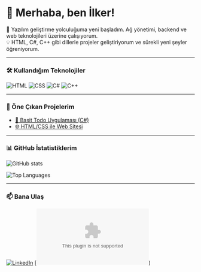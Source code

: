 # 👋 Merhaba, ben İlker!

🚀 Yazılım geliştirme yolculuğuma yeni başladım. Ağ yönetimi, backend ve web teknolojileri üzerine çalışıyorum.  
💡 HTML, C#, C++ gibi dillerle projeler geliştiriyorum ve sürekli yeni şeyler öğreniyorum.  

---

### 🛠️ Kullandığım Teknolojiler
![HTML](https://img.shields.io/badge/-HTML5-orange?logo=html5&logoColor=white)
![CSS](https://img.shields.io/badge/-CSS3-blue?logo=css3&logoColor=white)
![C#](https://img.shields.io/badge/-C%23-purple?logo=c-sharp&logoColor=white)
![C++](https://img.shields.io/badge/-C++-00599C?logo=cplusplus&logoColor=white)

---

### 📌 Öne Çıkan Projelerim
- [📱 Basit Todo Uygulaması (C#)](#updating)
- [🌐 HTML/CSS ile Web Sitesi](#updating)

---

### 📊 GitHub İstatistiklerim
![GitHub stats](https://github-readme-stats.vercel.app/api?username=ilkerkuru&show_icons=true&theme=radical)

![Top Languages](https://github-readme-stats.vercel.app/api/top-langs/?username=ilkerkuru&layout=compact&theme=radical)

---

### 📫 Bana Ulaş
[![LinkedIn](https://img.shields.io/badge/-LinkedIn-blue?logo=linkedin&logoColor=white)](https://linkedin.com/in/xilkerkuru)
[![E-posta](mailto:ilkkerkuru@gmail.com))

